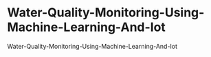 # Water-Quality-Monitoring-Using-Machine-Learning-And-Iot
Water-Quality-Monitoring-Using-Machine-Learning-And-Iot
